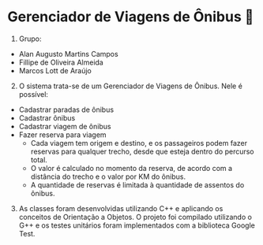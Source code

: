 # Gerenciador de Viagens de Ônibus 🚌
1. Grupo:
  - Alan Augusto Martins Campos
  - Fillipe de Oliveira Almeida
  - Marcos Lott de Araújo

2.  O sistema trata-se de um Gerenciador de Viagens de Ônibus. Nele é possível:
  - Cadastrar paradas de ônibus
  - Cadastrar ônibus
  - Cadastrar viagem de ônibus
  - Fazer reserva para viagem
      - Cada viagem tem origem e destino, e os passageiros podem fazer reservas para qualquer trecho, desde que esteja dentro do percurso total.
      - O valor é calculado no momento da reserva, de acordo com a distância do trecho e o valor por KM do ônibus.
      - A quantidade de reservas é limitada à quantidade de assentos do ônibus.

3. As classes foram desenvolvidas utilizando C++ e aplicando os conceitos de Orientação a Objetos.
O projeto foi compilado utilizando o G++ e os testes unitários foram implementados com a biblioteca Google Test.
